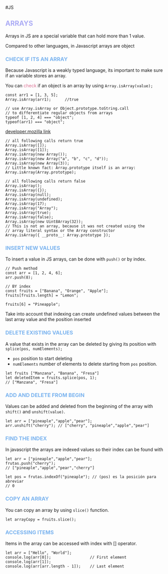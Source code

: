 #JS 

## <span style="color:#ababf5;">ARRAYS</span>

Arrays in JS are a special variable that can hold more than 1 value. 

Compared to other languages, in Javascript arrays are object


### <span style="color:#7ab3ef;">CHECK IF ITS AN ARRAY</span>

Because Javascript is a weakly typed language, its important to make sure if an variable stores an array. 

You can <span style="color:#db7093;">check</span> if an object is an array by using `Array.isArray(value); `

```JS
const arr1 = [1, 3, 5]; 
Array.isArray(arr1);      //true

// use Array.isArray or Object.prototype.toString.call
// to differentiate regular objects from arrays
typeof [1, 2, 4] === "object";
typeof(arr1) === "object"; 
```

 [developer.mozilla link](https://developer.mozilla.org/en-US/docs/Web/JavaScript/Reference/Global_Objects/Array/isArray)

``` JS
// all following calls return true
Array.isArray([]);
Array.isArray([1]);
Array.isArray(new Array());
Array.isArray(new Array("a", "b", "c", "d"));
Array.isArray(new Array(3));
// Little known fact: Array.prototype itself is an array:
Array.isArray(Array.prototype);

// all following calls return false
Array.isArray();
Array.isArray({});
Array.isArray(null);
Array.isArray(undefined);
Array.isArray(17);
Array.isArray("Array");
Array.isArray(true);
Array.isArray(false);
Array.isArray(new Uint8Array(32));
// This is not an array, because it was not created using the
// array literal syntax or the Array constructor
Array.isArray({ __proto__: Array.prototype });
```

### <span style="color:#7ab3ef;">INSERT NEW VALUES</span>

To insert a value in JS arrays, can be done with `push()` or by index. 

```JS
// Push method
const arr = [1, 2, 4, 6]; 
arr.push(8); 

// BY index
const fruits = ["Banana", "Orange", "Apple"];  
fruits[fruits.length] = "Lemon";  

fruits[6] = "Pineapple"; 
```

Take into account that indexing can create undefined values between the last array value and the position inserted 

### <span style="color:#7ab3ef;">DELETE EXISTING VALUES</span>

A value that exists in the array can be deleted by giving its position with `splice(pos, numElements);`
* `pos` position to start deleting
* `numElements` number of elements to delete starting from `pos` position. 
```JS
let fruits ["Manzana", "Banana", "Fresa"]
let deletedItem = fruits.splice(pos, 1);
// ["Manzana", "Fresa"]
```

### <span style="color:#7ab3ef;">ADD AND DELETE FROM BEGIN</span>

Values can be added and deleted from the beginning of the array with `shift()` and `unshift(value)`. 

```JS
let arr = ["pineaple","apple","pear"]; 
arr.unshift("cherry"); // ["cherry", "pineaple","apple","pear"]
```

### <span style="color:#7ab3ef;">FIND THE INDEX</span>

In javascript the arrays are indexed values so their index can be found with 

```JS
let arr = ["pineaple","apple","pear"]; 
frutas.push("cherry");
// ["pineaple","apple","pear","cherry"]

let pos = frutas.indexOf("pineaple"); // (pos) es la posición para abreviar
// 0
```

### <span style="color:#7ab3ef;">COPY AN ARRAY</span>

You can copy an array by using `slice()` function. 

```JS
let arrayCopy = fruits.slice(); 
```


### <span style="color:#7ab3ef;">ACCESSING ITEMS</span>

Items in the array can be accessed with index with \[\] operator. 

```JS
let arr = ["Hello", "World"]; 
console.log(arr[0]);                 // First element
console.log(arr[1]); 
console.log(arr[arr.length - 1]);    // Last element
```



